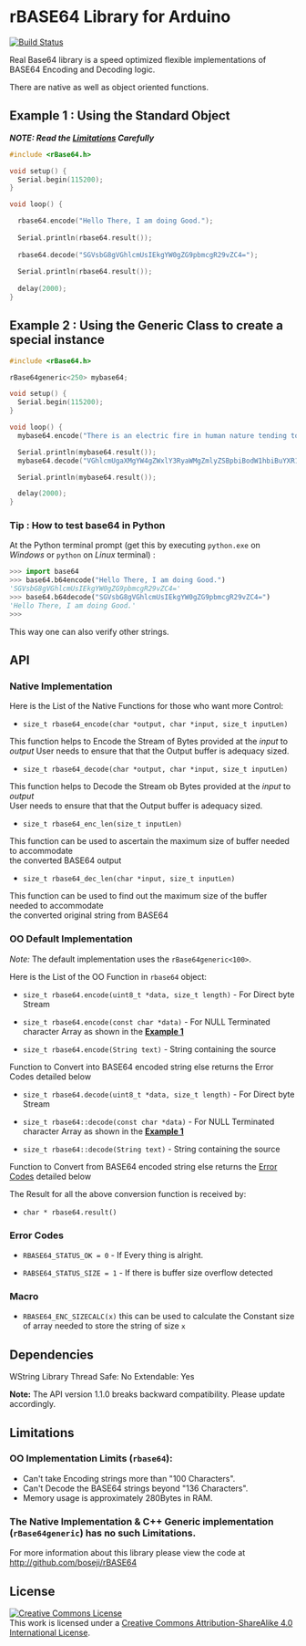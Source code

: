 # rBASE64 Library for Arduino

[![Build Status](https://travis-ci.org/boseji/rBASE64.svg?branch=master)](https://travis-ci.org/boseji/rBASE64)

Real Base64 library is a speed optimized flexible implementations of BASE64
Encoding and Decoding logic.

There are native as well as object oriented functions.

## Example 1 : Using the Standard Object

***NOTE: Read the [Limitations](https://github.com/boseji/rBASE64#limitations) Carefully***

```c
#include <rBase64.h>

void setup() {
  Serial.begin(115200);
}

void loop() {

  rbase64.encode("Hello There, I am doing Good.");
  
  Serial.println(rbase64.result());
  
  rbase64.decode("SGVsbG8gVGhlcmUsIEkgYW0gZG9pbmcgR29vZC4=");
  
  Serial.println(rbase64.result());
  
  delay(2000);
}
```

## Example 2 : Using the Generic Class to create a special instance

```c
#include <rBase64.h>

rBase64generic<250> mybase64;

void setup() {
  Serial.begin(115200);
}

void loop() {
  mybase64.encode("There is an electric fire in human nature tending to purify - so that among these human creatures there is  continually some birth of new heroism. The pity is that we must wonder at it, as we should at finding a pearl in rubbish.");

  Serial.println(mybase64.result());
  mybase64.decode("VGhlcmUgaXMgYW4gZWxlY3RyaWMgZmlyZSBpbiBodW1hbiBuYXR1cmUgdGVuZGluZyB0byBwdXJpZnkgLSBzbyB0aGF0IGFtb25nIHRoZXNlIGh1bWFuIGNyZWF0dXJlcyB0aGVyZSBpcyAgY29udGludWFsbHkgc29tZSBiaXJ0aCBvZiBuZXcgaGVyb2lzbS4gVGhlIHBpdHkgaXMgdGhhdCB3ZSBtdXN0IHdvbmRlciBhdCBpdCwgYXMgd2Ugc2hvdWxkIGF0IGZpbmRpbmcgYSBwZWFybCBpbiBydWJiaXNoLg==");

  Serial.println(mybase64.result());

  delay(2000);
}
```

### Tip : How to test base64 in Python

At the Python terminal prompt (get this by executing `python.exe` on *Windows* or `python` on *Linux* terminal) :

```python
>>> import base64
>>> base64.b64encode("Hello There, I am doing Good.")
'SGVsbG8gVGhlcmUsIEkgYW0gZG9pbmcgR29vZC4='
>>> base64.b64decode("SGVsbG8gVGhlcmUsIEkgYW0gZG9pbmcgR29vZC4=")
'Hello There, I am doing Good.'
>>>
```

This way one can also verify other strings.

## API

### Native Implementation

Here is the List of the Native Functions for those who want more Control:

  - `size_t rbase64_encode(char *output, char *input, size_t inputLen)`

This function helps to Encode the Stream of Bytes provided at the *input* to *output*
User needs to ensure that that the Output buffer is adequacy sized.

  - `size_t rbase64_decode(char *output, char *input, size_t inputLen)`

This function helps to Decode the Stream ob Bytes provided at the *input* to *output*  
User needs to ensure that that the Output buffer is adequacy sized.

  - `size_t rbase64_enc_len(size_t inputLen)`
  
This function can be used to ascertain the maximum size of buffer needed to accommodate  
the converted BASE64 output 

  - `size_t rbase64_dec_len(char *input, size_t inputLen)`
  
This function can be used to find out the maximum size of the buffer needed to accommodate  
the converted original string from BASE64

### OO Default Implementation

*Note:* The default implementation uses the `rBase64generic<100>`.

Here is the List of the OO Function in `rbase64` object:

  - `size_t rbase64.encode(uint8_t *data, size_t length)` - For Direct byte Stream

  - `size_t rbase64.encode(const char *data)` - For NULL Terminated character Array as shown in the [**Example 1**](https://github.com/boseji/rBASE64#example-1--using-the-standard-object)
  
  - `size_t rbase64.encode(String text)` - String containing the source
  
Function to Convert into BASE64 encoded string else returns the Error Codes detailed below

  - `size_t rbase64.decode(uint8_t *data, size_t length)` - For Direct byte Stream
  
  - `size_t rbase64::decode(const char *data)` - For NULL Terminated character Array as shown in the [**Example 1**](https://github.com/boseji/rBASE64#example-1--using-the-standard-object)
  
  - `size_t rbase64::decode(String text)` - String containing the source
  
Function to Convert from BASE64 encoded string else returns the [Error Codes](https://github.com/boseji/rBASE64#error-codes) detailed below

The Result for all the above conversion function is received by:
  
  - `char * rbase64.result()`

### Error Codes

  - `RBASE64_STATUS_OK = 0` - If Every thing is alright.

  - `RABSE64_STATUS_SIZE = 1` - If there is buffer size overflow detected

### Macro

  - `RBASE64_ENC_SIZECALC(x)` this can be used to calculate the Constant size of array needed to store the string of size `x`


## Dependencies
 WString Library
 Thread Safe: No
 Extendable: Yes

**Note:** The API version 1.1.0 breaks backward compatibility. Please update accordingly. 

## Limitations

### OO Implementation Limits (`rbase64`):
  - Can't take Encoding strings more than "100 Characters".
  - Can't Decode the BASE64 strings beyond "136 Characters".
  - Memory usage is approximately 280Bytes in RAM.

### The **Native Implementation** & **C++ Generic implementation** (`rBase64generic`) has no such Limitations.

For more information about this library please view the code at
http://github.com/boseji/rBASE64


## License

<a rel="license" href="http://creativecommons.org/licenses/by-sa/4.0/"><img alt="Creative Commons License" style="border-width:0" src="https://i.creativecommons.org/l/by-sa/4.0/88x31.png" /></a><br />This work is licensed under a <a rel="license" href="http://creativecommons.org/licenses/by-sa/4.0/">Creative Commons Attribution-ShareAlike 4.0 International License</a>.

